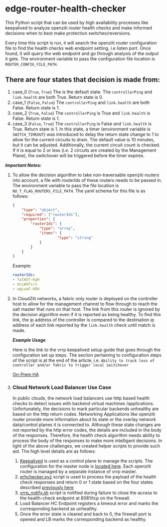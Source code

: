 # edge-router-health-checker

This Python script that can be used by high availability processes like keepalived to analyze openziti router health checks and make informed decisions when to best make protection switches/reversions.

Every time this script is run, it will search the openziti router configuration file to find the health checks web endpoint setting, i.e listen port. Once found, it will query the web endpoint and go through analysis of the output it gets. The environment variable to pass the configuration file location is `ROUTER_CONFIG_FILE_PATH`.

## There are four states that decision is made from:

1. case_0 (`True`, `True`)
The is the default state. The `controllerPing` and `link.health` are both True. Return state is 0.
1. case_1 (`False`, `False`)
The `controllerPing` and `link.health` are both False. Return state is 1.
1. case_2 (`True`, `False`)
The `controllerPing` is True and `link.health` is False. Return state is 1.
1. case_3 (`False`, `True`)
The `controllerPing` is False and `link.health` is True. Return state is 1. In this state, a timer (environment variable is `SWITCH_TIMEOUT`) was introduced to delay the return state change to 1 to allow for the current circuits to drain. The default value is 10 minutes, but it can be adjusted. Additionally, the current circuit count is checked. If it is equal to 2 or less (i.e. 2 circuits are created by the Management Plane), the switchover will be triggered before the timer expires.

***Important Notes:***

1. To allow the decision algorithm to take non-traversable openziti routers into account, a file with routerIds of these routers needs to be passed in. The environment variable to pass the file location is `NO_T_FLAG_ROUTERS_FILE_PATH`. The yaml schema for this file is as follows:

    ```json
    {
        "type": "object",
        "required": ["routerIds"],
        "properties": {
            "routerIds": {
                "type": "array", 
                "items": {
                        "type": "string"
                }
            }
        }
    }
    ```

    Example:

    ```yaml
    routerIds:
    - falWSf-KgH
    - UcLWVFsrx
    - wgLwaF-KDH
    ```

1. In CloudZiti networks, a fabric only router is deployed on the controller host to allow for the management channel to flow through to reach the salt master that runs on that host. The link from this router is ignored by the decision algorithm even if it is reported as being healthy. To find this link, the ip address of the controller is compared to the destination ip address of each link reported by the `link.health` check until match is made.

    ***Example Usage***

    Here is the link to the vrrp keepalived setup guide that goes through the configuration set up steps. The section pertaining to configuration steps of the script is at the end of the article, i.e. `Ability to track loss of controller and/or fabric to trigger local switchover`

    [On-Prem HA](https://support.netfoundry.io/hc/en-us/articles/9962679994381-On-Prem-Ingress-High-Availability)

1. ### Cloud Network Load Balancer Use Case

    In public clouds, the network load balancers use http based health checks to detect issues with backend virtual machines /applications. Unfortunately, the decisions to mark particular backends unhealthy are based on the http return codes. Networking Applications like openziti router provide more information about its state or the overlay network data/control planes it is connected to. Although these state changes are not reported by the http error codes, the details are included in the body of the responses. Therefore, the health check algorithm needs ability to process the body of the responses to make more intelligent decisions.
    In light of the above challenges, we created helper scripts to provide such aid. The high level details are as follows:

    1. [Keepalived](https://www.keepalived.org/) is used as a control plane to manage the scripts. The configuration for the master node is [located here](files/keepalived_master.conf). Each openziti router is managed by a separate instance of vrrp master.
    1. [erhchecker.pyz](src/__main__.py) script is used to process the payload of the health check responses and return 0 or 1 state based on the four states described [previously here](#there-are-four-states-that-decision-is-made-from)
    1. [vrrp_notify.sh](files/vrrp_notify.sh) script is notified during failure to close the  access to the health-check endpoint at 8081/tcp on the firewall.
    1. Load Balancer HC Endpoint registers a timeout error and marks the corresponding backend as unhealthy.
    1. Once the error state is cleared and back to 0, the firewall port is opened and LB marks the corresponding backend as healthy.
